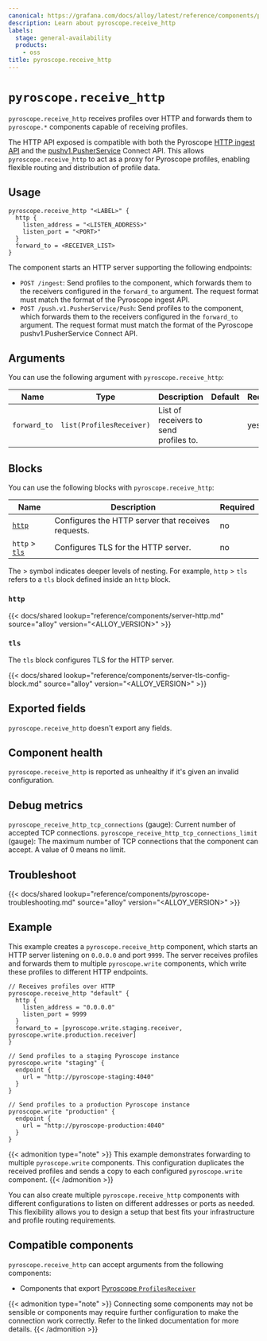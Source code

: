 ```yaml
---
canonical: https://grafana.com/docs/alloy/latest/reference/components/pyroscope/pyroscope.receive_http/
description: Learn about pyroscope.receive_http
labels:
  stage: general-availability
  products:
    - oss
title: pyroscope.receive_http
---
```


# `pyroscope.receive_http`

`pyroscope.receive_http` receives profiles over HTTP and forwards them to `pyroscope.*` components capable of receiving profiles.

The HTTP API exposed is compatible with both the Pyroscope [HTTP ingest API](https://grafana.com/docs/pyroscope/latest/reference-server-api/) and the [pushv1.PusherService](https://github.com/grafana/pyroscope/blob/main/api/push/v1/push.proto) Connect API.
This allows `pyroscope.receive_http` to act as a proxy for Pyroscope profiles, enabling flexible routing and distribution of profile data.

## Usage

```alloy
pyroscope.receive_http "<LABEL>" {
  http {
    listen_address = "<LISTEN_ADDRESS>"
    listen_port = "<PORT>"
  }
  forward_to = <RECEIVER_LIST>
}
```

The component starts an HTTP server supporting the following endpoints:

* `POST /ingest`: Send profiles to the component, which forwards them to the receivers configured in the `forward_to` argument.
  The request format must match the format of the Pyroscope ingest API.
* `POST /push.v1.PusherService/Push`: Send profiles to the component, which forwards them to the receivers configured in the `forward_to` argument.
  The request format must match the format of the Pyroscope pushv1.PusherService Connect API.

## Arguments

You can use the following argument with `pyroscope.receive_http`:

| Name         | Type                     | Description                            | Default | Required |
| ------------ | ------------------------ | -------------------------------------- | ------- | -------- |
| `forward_to` | `list(ProfilesReceiver)` | List of receivers to send profiles to. |         | yes      |

## Blocks

You can use the following blocks with `pyroscope.receive_http`:

| Name                  | Description                                        | Required |
| --------------------- | -------------------------------------------------- | -------- |
| [`http`][http]        | Configures the HTTP server that receives requests. | no       |
| `http` > [`tls`][tls] | Configures TLS for the HTTP server.                | no       |

The > symbol indicates deeper levels of nesting.
For example, `http` > `tls` refers to a `tls` block defined inside an `http` block.

[http]: #http

### `http`

{{< docs/shared lookup="reference/components/server-http.md" source="alloy" version="<ALLOY_VERSION>" >}}

[tls]: #tls

### `tls`

The `tls` block configures TLS for the HTTP server.

{{< docs/shared lookup="reference/components/server-tls-config-block.md" source="alloy" version="<ALLOY_VERSION>" >}}

## Exported fields

`pyroscope.receive_http` doesn't export any fields.

## Component health

`pyroscope.receive_http` is reported as unhealthy if it's given an invalid configuration.

## Debug metrics

`pyroscope_receive_http_tcp_connections` (gauge): Current number of accepted TCP connections.
`pyroscope_receive_http_tcp_connections_limit` (gauge): The maximum number of TCP connections that the component can accept. A value of 0 means no limit.

## Troubleshoot

{{< docs/shared lookup="reference/components/pyroscope-troubleshooting.md" source="alloy" version="<ALLOY_VERSION>" >}}

## Example

This example creates a `pyroscope.receive_http` component, which starts an HTTP server listening on `0.0.0.0` and port `9999`.
The server receives profiles and forwards them to multiple `pyroscope.write` components, which write these profiles to different HTTP endpoints.

```alloy
// Receives profiles over HTTP
pyroscope.receive_http "default" {
  http {
    listen_address = "0.0.0.0"
    listen_port = 9999
  }
  forward_to = [pyroscope.write.staging.receiver, pyroscope.write.production.receiver]
}

// Send profiles to a staging Pyroscope instance
pyroscope.write "staging" {
  endpoint {
    url = "http://pyroscope-staging:4040"
  }
}

// Send profiles to a production Pyroscope instance
pyroscope.write "production" {
  endpoint {
    url = "http://pyroscope-production:4040"
  }
}
```

{{< admonition type="note" >}}
This example demonstrates forwarding to multiple `pyroscope.write` components.
This configuration duplicates the received profiles and sends a copy to each configured `pyroscope.write` component.
{{< /admonition >}}

You can also create multiple `pyroscope.receive_http` components with different configurations to listen on different addresses or ports as needed.
This flexibility allows you to design a setup that best fits your infrastructure and profile routing requirements.

<!-- START GENERATED COMPATIBLE COMPONENTS -->

## Compatible components

`pyroscope.receive_http` can accept arguments from the following components:

- Components that export [Pyroscope `ProfilesReceiver`](../../../compatibility/#pyroscope-profilesreceiver-exporters)


{{< admonition type="note" >}}
Connecting some components may not be sensible or components may require further configuration to make the connection work correctly.
Refer to the linked documentation for more details.
{{< /admonition >}}

<!-- END GENERATED COMPATIBLE COMPONENTS -->
